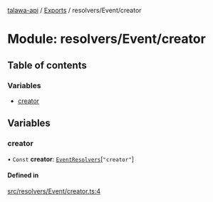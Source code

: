 [talawa-api](../README.md) / [Exports](../modules.md) / resolvers/Event/creator

# Module: resolvers/Event/creator

## Table of contents

### Variables

- [creator](resolvers_Event_creator.md#creator)

## Variables

### creator

• `Const` **creator**: [`EventResolvers`](types_generatedGraphQLTypes.md#eventresolvers)[``"creator"``]

#### Defined in

[src/resolvers/Event/creator.ts:4](https://github.com/PalisadoesFoundation/talawa-api/blob/cba820f/src/resolvers/Event/creator.ts#L4)
